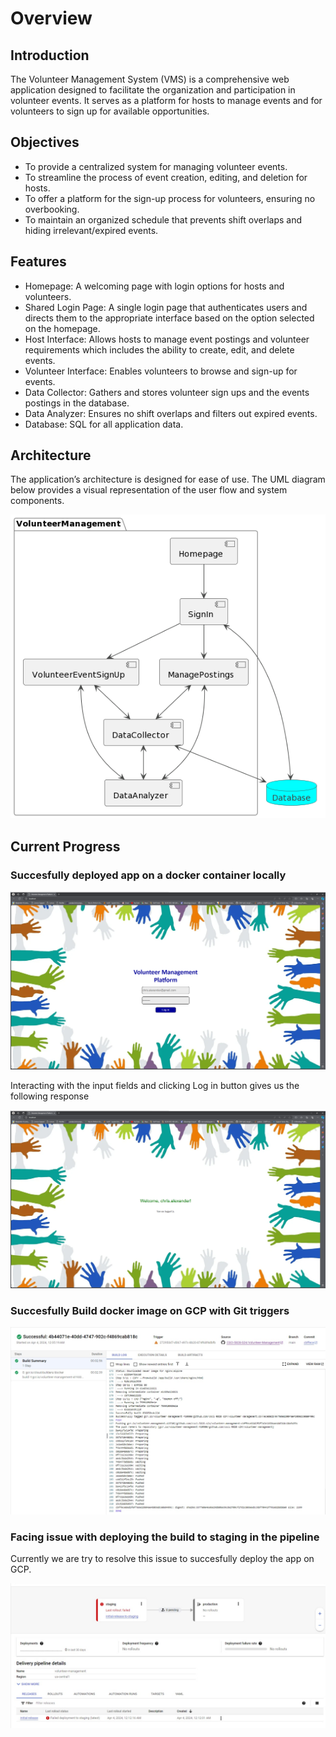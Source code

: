 # Overview

## Introduction
The Volunteer Management System (VMS) is a comprehensive web application designed to facilitate the organization and participation in volunteer events. It serves as a platform for hosts to manage events and for volunteers to sign up for available opportunities.

## Objectives
- To provide a centralized system for managing volunteer events.
- To streamline the process of event creation, editing, and deletion for hosts.
- To offer a platform for the sign-up process for volunteers, ensuring no overbooking.
- To maintain an organized schedule that prevents shift overlaps and hiding irrelevant/expired events.


## Features
- Homepage: A welcoming page with login options for hosts and volunteers.
- Shared Login Page: A single login page that authenticates users and directs them to the appropriate interface based on the option selected on the homepage.
- Host Interface: Allows hosts to manage event postings and volunteer requirements which includes the ability to create, edit, and delete events.
- Volunteer Interface: Enables volunteers to browse and sign-up for events.
- Data Collector: Gathers and stores volunteer sign ups and the events postings in the database.
- Data Analyzer: Ensures no shift overlaps and filters out expired events.
- Database: SQL for all application data.


## Architecture
The application’s architecture is designed for ease of use. The UML diagram below provides a visual representation of the user flow and system components.

![ProjectArchitecture.png](ProjectArchitecture.png)

## Current Progress

### Succesfully deployed app on a docker container locally

![dockercontainerlocalhost.png](dockercontainerlocalhost.png)

Interacting with the input fields and clicking Log in button gives us the following response

![dockercontainerlocalhostresponse.png](dockercontainerlocalhostresponse.png)


### Succesfully Build docker image on GCP with Git triggers

![GCP_succesful_build.jpg](GCP_succesful_build.jpg)

### Facing issue with deploying the build to staging in the pipeline

Currently we are try to resolve this issue to succesfully deploy the app on GCP.

![GCP_deployment_issue.jpg](GCP_deployment_issue.jpg)

